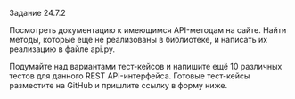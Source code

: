 Задание 24.7.2

Посмотреть документацию к имеющимся API-методам на сайте. Найти методы, которые ещё не реализованы в библиотеке, и написать их реализацию в файле api.py.

Подумайте над вариантами тест-кейсов и напишите ещё 10 различных тестов для данного REST API-интерфейса. Готовые тест-кейсы разместите на GitHub и пришлите ссылку в форму ниже.
